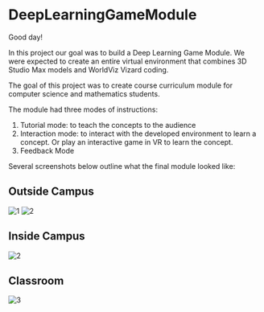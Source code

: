 # DeepLearningGameModule

Good day!

In this project our goal was to build a Deep Learning Game Module. We were expected to create
an entire virtual environment that combines 3D Studio Max models and WorldViz Vizard coding.

The goal of this project was to create course curriculum module for computer science and
mathematics students.

The module had three modes of instructions:
1. Tutorial mode: to teach the concepts to the audience
2. Interaction mode: to interact with the developed environment to learn a concept. Or play an
interactive game in VR to learn the concept.
3. Feedback Mode

Several screenshots below outline what the final module looked like:
## Outside Campus
![1](https://user-images.githubusercontent.com/62857780/111352226-579cbb00-865a-11eb-918e-2f9485a61f7a.JPG)
![2](https://user-images.githubusercontent.com/62857780/111352231-58355180-865a-11eb-80c1-259591beacca.JPG)

## Inside Campus
![2](https://user-images.githubusercontent.com/62857780/111352662-d0037c00-865a-11eb-9b05-3b1f72cb4b14.JPG)

## Classroom
![3](https://user-images.githubusercontent.com/62857780/111352232-58355180-865a-11eb-9040-47a6c827c3f0.JPG)


